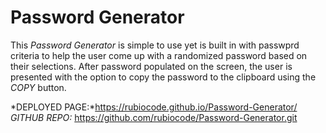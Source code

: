 # Password Generator 

This _Password Generator_ is simple to use yet is built in with passwprd criteria to help the user come up with a randomized password based on their selections. After password populated on the screen, the user is presented with the option to copy the password to the clipboard using the *COPY* button.     

*DEPLOYED PAGE:*https://rubiocode.github.io/Password-Generator/
*GITHUB REPO:* https://github.com/rubiocode/Password-Generator.git
